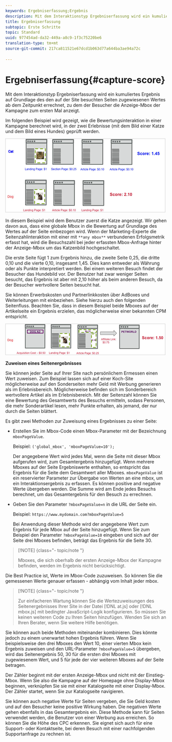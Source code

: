 ```yaml
---
keywords: Ergebniserfassung;Ergebnis
description: Mit dem Interaktionstyp Ergebniserfassung wird ein kumuliertes Ergebnis auf Grundlage des den auf der Site besuchten Seiten zugewiesenen Wertes ab dem Zeitpunkt errechnet, zu dem der Besucher die Anzeige-Mbox der Kampagne zum ersten Mal anzeigt.
title: Ergebniserfassung
subtopic: Erste Schritte
topic: Standard
uuid: 977454ad-da32-449a-a8c9-1f3c75220be6
translation-type: tm+mt
source-git-commit: 217ca811521e67dcd1b063d77a644ba3ae94a72c

---
```



# Ergebniserfassung{#capture-score}

Mit dem Interaktionstyp Ergebniserfassung wird ein kumuliertes Ergebnis auf Grundlage des den auf der Site besuchten Seiten zugewiesenen Wertes ab dem Zeitpunkt errechnet, zu dem der Besucher die Anzeige-Mbox der Kampagne zum ersten Mal anzeigt.

Im folgenden Beispiel wird gezeigt, wie die Bewertungsinteraktion in einer Kampagne berechnet wird, in der zwei Erlebnisse (mit dem Bild einer Katze und dem Bild eines Hundes) geprüft werden.

![](assets/example_score.png)

In diesem Beispiel wird dem Benutzer zuerst die Katze angezeigt. Wir gehen davon aus, dass eine globale Mbox in die Bewertung auf Grundlage des Wertes auf der Seite einbezogen wird. Wenn der Marketing-Experte die Seitenzahlinteraktion mit einer mit `**any mbox**` verbundenen Erfolgsmetrik erfasst hat, wird die Besuchszahl bei jeder erfassten Mbox-Anfrage hinter der Anzeige-Mbox um das Katzenbild hochgeschaltet.

Die erste Seite fügt 1 zum Ergebnis hinzu, die zweite Seite 0,25, die dritte 0,10 und die vierte 0,10, insgesamt 1,45. Dies kann entweder als Währung oder als Punkte interpretiert werden. Bei einem weiteren Besuch findet der Besucher das Hundebild vor. Der Benutzer hat zwar weniger Seiten besucht, das Ergebnis ist aber mit 2,10 höher als beim anderen Besuch, da der Besucher wertvollere Seiten besucht hat.

Sie können Erwerbskosten und Partnerlinkkosten über AdBoxes und Weiterleitungen mit einbeziehen. Siehe hierzu auch den folgenden Seitenfluss. Beachten Sie, dass in diesem Beispiel beide Mboxes auf der Artikelseite ein Ergebnis erzielen, das möglicherweise einer bekannten CPM entspricht.

![](assets/example_score2.png)

**Zuweisen eines Seitenergebnisses**

Sie können jeder Seite auf Ihrer Site nach persönlichem Ermessen einen Wert zuweisen. Zum Beispiel lassen sich auf einer Koch-Site möglicherweise auf den Sonderseiten mehr Geld mit Werbung generieren als im Erlebnisbereich. Möglicherweise befinden sich im Sonderbereich wertvollere Artikel als im Erlebnisbereich. Mit der Seitenzahl können Sie eine Bewertung des Gesamtwerts des Besuchs ermitteln, sodass Personen, die mehr Sonderartikel lesen, mehr Punkte erhalten, als jemand, der nur durch die Seiten blättert.

Es gibt zwei Methoden zur Zuweisung eines Ergebnisses zu einer Seite:

* Erstellen Sie im Mbox-Code einen Mbox-Parameter mit der Bezeichnung `mboxPageValue`.

   Beispiel: `('global_mbox', 'mboxPageValue=10');`

   Der angegebene Wert wird jedes Mal, wenn die Seite mit dieser Mbox aufgerufen wird, zum Gesamtergebnis hinzugefügt. Wenn mehrere Mboxes auf der Seite Ergebniswerte enthalten, so entspricht das Ergebnis für die Seite dem Gesamtwert aller Mboxes. `mboxPageValue` ist ein reservierter Parameter zur Übergabe von Werten an eine mbox, um ein Interaktionsergebnis zu erfassen. Es können positive and negative Werte übergeben werden. Die Summe wird am Ende jedes Besuchs berechnet, um das Gesamtergebnis für den Besuch zu errechnen.

* Geben Sie den Parameter `?mboxPageValue=n` in die URL der Seite ein.

   Beispiel: `https://www.mydomain.com?mboxPageValue=5`

   Bei Anwendung dieser Methode wird der angegebene Wert zum Ergebnis für jede Mbox auf der Seite hinzugefügt. Wenn Sie zum Beispiel den Parameter `?mboxPageValue=10` eingeben und sich auf der Seite drei Mboxes befinden, beträgt das Ergebnis für die Seite 30.

>[!NOTE] {class="- topic/note "}
>
>Mboxes, die sich oberhalb der ersten Anzeige-Mbox der Kampagne befinden, werden im Ergebnis nicht berücksichtigt.

Die Best Practice ist, Werte im Mbox-Code zuzuweisen. So können Sie die gemessenen Werte genauer erfassen - abhängig vom Inhalt jeder mbox.

>[!NOTE] {class="- topic/note "}
>
>Zur einfacheren Wartung können Sie die Wertezuweisungen des Seitenergebnisses Ihrer Site in der Datei [!DNL at.js] oder [!DNL mbox.js] mit bedingter JavaScript-Logik konfigurieren. So müssen Sie keinen weiteren Code zu Ihren Seiten hinzufügen. Wenden Sie sich an Ihren Berater, wenn Sie weitere Hilfe benötigen.

Sie können auch beide Methoden miteinander kombinieren. Dies könnte jedoch zu einem unerwartet hohen Ergebnis führen. Wenn Sie beispielsweise den drei Mboxes den Wert 10, einer vierten Mbox kein Ergebnis zuweisen und den URL-Parameter `?mboxPageValue=5` übergeben, wird das Seitenergebnis 50, 30 für die ersten drei Mboxes mit zugewiesenem Wert, und 5 für jede der vier weiteren Mboxes auf der Seite betragen.

Der Zähler beginnt mit der ersten Anzeige-Mbox und nicht mit der Einstieg-Mbox. Wenn Sie also die Kampagne auf der Homepage ohne Display-Mbox beginnen, verknüpfen Sie sie mit einer Katalogseite mit einer Display-Mbox. Der Zähler startet, wenn Sie zur Katalogseite navigieren.

Sie können auch negative Werte für Seiten vergeben, die Sie Geld kosten und auf den Besucher keine positive Wirkung haben. Die negativen Werte gehen ebenfalls in das Gesamtergebnis ein. Diese Methode kann für Seiten verwendet werden, die Benutzer von einer Werbung aus erreichen. So können Sie die Höhe des CPC erkennen. Sie eignet sich auch für eine Support- oder Kontaktseite, bei deren Besuch mit einer nachfolgenden Supportanfrage zu rechnen ist.
